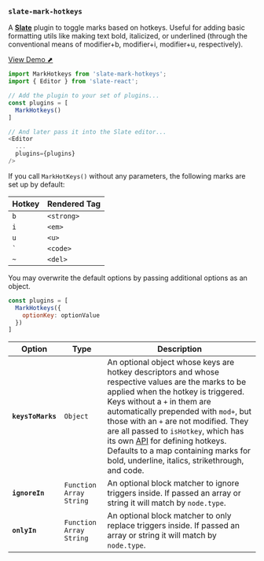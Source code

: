 
### `slate-mark-hotkeys`

A [**Slate**](https://github.com/ianstormtaylor/slate) plugin to toggle marks based on hotkeys. Useful for adding basic formatting utils like making text bold, italicized, or underlined (through the conventional means of modifier+b, modifier+i, modifier+u, respectively).

[View Demo ⬈](https://davidchang.github.io/slate-plugins/#/slate-mark-hotkeys)

```js
import MarkHotkeys from 'slate-mark-hotkeys';
import { Editor } from 'slate-react';

// Add the plugin to your set of plugins...
const plugins = [
  MarkHotkeys()
]

// And later pass it into the Slate editor...
<Editor
  ...
  plugins={plugins}
/>
```

If you call `MarkHotKeys()` without any parameters, the following marks are set up by default:

Hotkey | Rendered Tag
--- | ---
`b` | `<strong>`
`i` | `<em>`
`u` | `<u>`
``` ` ``` | `<code>`
`~` | `<del>`

You may overwrite the default options by passing additional options as an object.

```js
const plugins = [
  MarkHotkeys({
    optionKey: optionValue
  })
]
```

Option | Type | Description
--- | --- | ---
**`keysToMarks`** | `Object` | An optional object whose keys are hotkey descriptors and whose respective values are the marks to be applied when the hotkey is triggered. Keys without a `+` in them are automatically prepended with `mod+`, but those with an `+` are not modified. They are all passed to `isHotkey`, which has its own [API](https://www.npmjs.com/package/is-hotkey) for defining hotkeys. Defaults to a map containing marks for bold, underline, italics, strikethrough, and code.
**`ignoreIn`** | `Function` `Array` `String` | An optional block matcher to ignore triggers inside. If passed an array or string it will match by `node.type`.
**`onlyIn`** | `Function` `Array` `String` | An optional block matcher to only replace triggers inside. If passed an array or string it will match by `node.type`.
